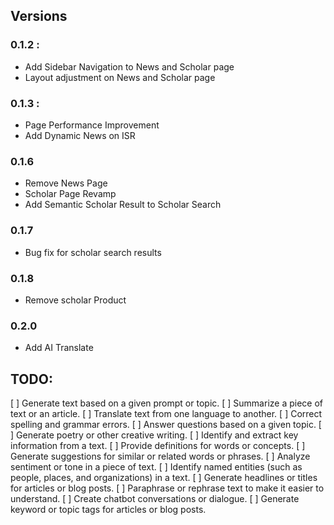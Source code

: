 ## Versions

### 0.1.2 :
- Add Sidebar Navigation to News and Scholar page
- Layout adjustment on News and Scholar page

### 0.1.3 :
- Page Performance Improvement
- Add Dynamic News on ISR

### 0.1.6
- Remove News Page
- Scholar Page Revamp
- Add Semantic Scholar Result to Scholar Search

### 0.1.7
- Bug fix for scholar search results

### 0.1.8
- Remove scholar Product

### 0.2.0
- Add AI Translate

## TODO:

[ ] Generate text based on a given prompt or topic.
[ ] Summarize a piece of text or an article.
[ ] Translate text from one language to another.
[ ] Correct spelling and grammar errors.
[ ] Answer questions based on a given topic.
[ ] Generate poetry or other creative writing.
[ ] Identify and extract key information from a text.
[ ] Provide definitions for words or concepts.
[ ] Generate suggestions for similar or related words or phrases.
[ ] Analyze sentiment or tone in a piece of text.
[ ] Identify named entities (such as people, places, and organizations) in a text.
[ ] Generate headlines or titles for articles or blog posts.
[ ] Paraphrase or rephrase text to make it easier to understand.
[ ] Create chatbot conversations or dialogue.
[ ] Generate keyword or topic tags for articles or blog posts.
